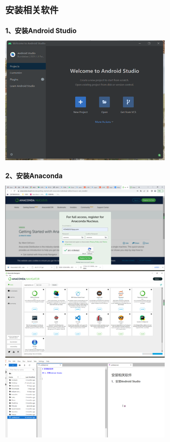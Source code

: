 # 安装相关软件

## 1、安装Android Studio
![图片1](https://github.com/Nosophora/install_the_softwares/blob/main/%E5%9B%BE%E7%89%871.png)
## 2、安装Anaconda
![图片2](https://github.com/Nosophora/install_the_softwares/blob/main/%E5%9B%BE%E7%89%872.png)
![图片3](https://github.com/Nosophora/install_the_softwares/blob/main/%E5%9B%BE%E7%89%873.png)
![图片4](https://github.com/Nosophora/install_the_softwares/blob/main/%E5%9B%BE%E7%89%874.png)